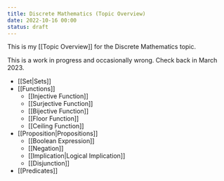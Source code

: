 ```yaml
---
title: Discrete Mathematics (Topic Overview)
date: 2022-10-16 00:00
status: draft
---
```


This is my [[Topic Overview]] for the Discrete Mathematics topic.

This is a work in progress and occasionally wrong. Check back in March 2023.
 
* [[Set|Sets]]
* [[Functions]]
    * [[Injective Function]]
    * [[Surjective Function]]
    * [[Bijective Function]]
    * [[Floor Function]]
    * [[Ceiling Function]]
* [[Proposition|Propositions]]
    * [[Boolean Expression]]
    * [[Negation]]
    * [[Implication|Logical Implication]]
    * [[Disjunction]]
* [[Predicates]]